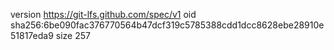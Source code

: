 version https://git-lfs.github.com/spec/v1
oid sha256:6be090fac376770564b47dcf319c5785388cdd1dcc8628ebe28910e51817eda9
size 257
